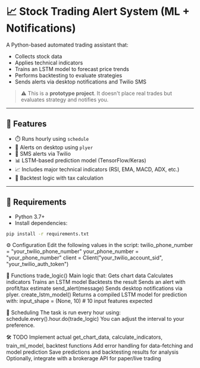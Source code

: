 # 📈 Stock Trading Alert System (ML + Notifications)

A Python-based automated trading assistant that:
- Collects stock data
- Applies technical indicators
- Trains an LSTM model to forecast price trends
- Performs backtesting to evaluate strategies
- Sends alerts via desktop notifications and Twilio SMS

> ⚠️ This is a **prototype project**. It doesn't place real trades but evaluates strategy and notifies you.

---

## 🚀 Features

- ⏱️ Runs hourly using `schedule`
- 🔔 Alerts on desktop using `plyer`
- 📲 SMS alerts via Twilio
- 📊 LSTM-based prediction model (TensorFlow/Keras)
- 📈 Includes major technical indicators (RSI, EMA, MACD, ADX, etc.)
- 🧾 Backtest logic with tax calculation

---

## 🧠 Requirements

- Python 3.7+
- Install dependencies:

```bash
pip install -r requirements.txt
```

⚙️ Configuration
Edit the following values in the script:
twilio_phone_number = "your_twilio_phone_number"
your_phone_number = "your_phone_number"
client = Client("your_twilio_account_sid", "your_twilio_auth_token")


🧩 Functions
trade_logic()
Main logic that:
Gets chart data
Calculates indicators
Trains an LSTM model
Backtests the result
Sends an alert with profit/tax estimate
send_alert(message)
Sends desktop notifications via plyer.
create_lstm_model()
Returns a compiled LSTM model for prediction with:
input_shape = (None, 10)  # 10 input features expected

📅 Scheduling
The task is run every hour using:
schedule.every().hour.do(trade_logic)
You can adjust the interval to your preference.

🛠️ TODO
 Implement actual get_chart_data, calculate_indicators, train_ml_model, backtest functions
 Add error handling for data-fetching and model prediction
 Save predictions and backtesting results for analysis
 Optionally, integrate with a brokerage API for paper/live trading

